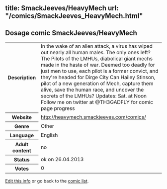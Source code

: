 title: SmackJeeves/HeavyMech
url: "/comics/SmackJeeves_HeavyMech.html"
---
Dosage comic SmackJeeves/HeavyMech
-----------------------------------------

<p id="msg"></p>
<script type="text/javascript">
if (window.location.search === '?edit_info_mail=sent_ok') {
  var elem = document.getElementById("msg");
  elem.innerHTML = 'Edited information sucessfully sent.';
  elem.className = 'ok';
}
</script>
<table class="comicinfo">
<tr>
<th>Description</th><td>In the wake of an alien attack, a virus has wiped out nearly all human males. The only ones left? The Pilots of the LMHUs, diabolical giant mechs made in the haste of war. Deemed too deadly for just men to use, each pilot is a former convict, and they're headed for Dirge City Can Hailey Stinson, pilot of a new generation of Mech, capture them alive, save the human race, and uncover the secrets of the LMHUs? Updates: Sat. at Noon Follow me on twitter at @TH3GADFLY for comic page progress</td>
</tr>
<tr>
<th>Website</th><td><a href="http://heavymech.smackjeeves.com/comics/">http://heavymech.smackjeeves.com/comics/</a></td>
</tr>
<tr>
<th>Genre</th><td>Other</td>
</tr>
<tr>
<th>Language</th><td>English</td>
</tr>
<tr>
<th>Adult content</th><td>no</td>
</tr>
<tr>
<th>Status</th><td>ok on 26.04.2013</td>
</tr>
<tr>
<th>Votes</th><td>0</td>
</tr>
</table>

[Edit this info](SmackJeeves_HeavyMech_edit.html) or go back to the [comic list](../comic-index.html).
